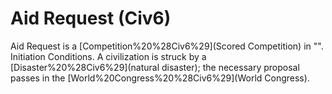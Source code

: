 # Aid Request (Civ6)

Aid Request is a [Competition%20%28Civ6%29](Scored Competition) in "".
Initiation Conditions.
A civilization is struck by a [Disaster%20%28Civ6%29](natural disaster); the necessary proposal passes in the [World%20Congress%20%28Civ6%29](World Congress).